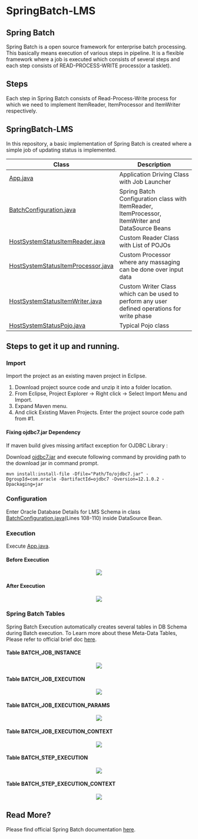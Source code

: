 # SpringBatch-LMS

## Spring Batch
Spring Batch is a open source framework for enterprise batch processing. This basically means execution of various steps in pipeline. It is a flexible framework where a job is executed which consists of several steps and each step consists of READ-PROCESS-WRITE process(or a tasklet).

## Steps
Each step in Spring Batch consists of Read-Process-Write process for which we need to implement ItemReader, ItemProcessor and ItemWriter respectively.

## SpringBatch-LMS
In this repository, a basic implementation of Spring Batch is created where a simple job of updating status is implemented.

| Class | Description |
| --- | --- |
| [App.java](https://github.com/SDU-OpenSources/SpringBatch-LMS/blob/master/LMS_BatchProcessing/src/main/java/main/App.java) | Application Driving Class with Job Launcher |
| [BatchConfiguration.java](https://github.com/SDU-OpenSources/SpringBatch-LMS/blob/master/LMS_BatchProcessing/src/main/java/main/BatchConfiguration.java) | Spring Batch Configuration class with ItemReader, ItemProcessor, ItemWriter and DataSource Beans |
| [HostSystemStatusItemReader.java](https://github.com/SDU-OpenSources/SpringBatch-LMS/blob/master/LMS_BatchProcessing/src/main/java/main/HostSystemStatusItemReader.java) | Custom Reader Class with List of POJOs |
| [HostSystemStatusItemProcessor.java](https://github.com/SDU-OpenSources/SpringBatch-LMS/blob/master/LMS_BatchProcessing/src/main/java/main/HostSystemStatusItemProcessor.java) | Custom Processor where any massaging can be done over input data |
| [HostSystemStatusItemWriter.java](https://github.com/SDU-OpenSources/SpringBatch-LMS/blob/master/LMS_BatchProcessing/src/main/java/main/HostSystemStatusItemWriter.java) | Custom Writer Class which can be used to perform any user defined operations for write phase |
| [HostSystemStatusPojo.java](https://github.com/SDU-OpenSources/SpringBatch-LMS/blob/master/LMS_BatchProcessing/src/main/java/main/HostSystemStatusPojo.java) | Typical Pojo class |

## Steps to get it up and running.
### Import
Import the project as an existing maven project in Eclipse.
1. Download project source code and unzip it into a folder location.
2. From Eclipse, Project Explorer -> Right click -> Select Import Menu and Import.
3. Expand Maven menu.
4. And click Existing Maven Projects. Enter the project source code path from #1.

#### Fixing ojdbc7.jar Dependency
If maven build gives missing artifact exception for OJDBC Library :

Download [ojdbc7.jar](https://github.com/SDU-OpenSources/SpringBatch-LMS/blob/master/ojdbc7.jar) and execute following command by providing path to the download jar in command prompt.

```
mvn install:install-file -Dfile="Path/To/ojdbc7.jar" -DgroupId=com.oracle -DartifactId=ojdbc7 -Dversion=12.1.0.2 -Dpackaging=jar
```

### Configuration
Enter Oracle Database Details for LMS Schema in class [BatchConfiguration.java](https://github.com/SDU-OpenSources/SpringBatch-LMS/blob/0de077aef05aa43fefdc328cac533579052bf837/LMS_BatchProcessing/src/main/java/main/BatchConfiguration.java#L108-L110)(Lines 108-110) inside DataSource Bean.

### Execution
Execute [App.java](https://github.com/SDU-OpenSources/SpringBatch-LMS/blob/master/LMS_BatchProcessing/src/main/java/main/App.java).
#### Before Execution
<p align="center"> 
<img src="https://raw.githubusercontent.com/SDU-OpenSources/SpringBatch-LMS/master/Illustrations/Before%20Batch.JPG">
</p>

#### After Execution
<p align="center"> 
<img src="https://raw.githubusercontent.com/SDU-OpenSources/SpringBatch-LMS/master/Illustrations/After%20Batch.JPG">
</p>

### Spring Batch Tables
Spring Batch Execution automatically creates several tables in DB Schema during Batch execution.
To Learn more about these Meta-Data Tables, Please refer to official brief doc [here](https://docs.spring.io/spring-batch/trunk/reference/html/metaDataSchema.html).

#### Table BATCH_JOB_INSTANCE
<p align="center"> 
<img src="https://raw.githubusercontent.com/SDU-OpenSources/SpringBatch-LMS/master/Illustrations/Table_BATCH_JOB_INSTANCE.JPG">
</p>

#### Table BATCH_JOB_EXECUTION
<p align="center"> 
<img src="https://raw.githubusercontent.com/SDU-OpenSources/SpringBatch-LMS/master/Illustrations/Table_BATCH_JOB_EXECUTION.JPG">
</p>

#### Table BATCH_JOB_EXECUTION_PARAMS
<p align="center"> 
<img src="https://raw.githubusercontent.com/SDU-OpenSources/SpringBatch-LMS/master/Illustrations/Table_BATCH_JOB_EXECUTION_PARAMS.JPG">
</p>

#### Table BATCH_JOB_EXECUTION_CONTEXT
<p align="center"> 
<img src="https://raw.githubusercontent.com/SDU-OpenSources/SpringBatch-LMS/master/Illustrations/Table_BATCH_JOB_EXECUTION_CONTEXT.JPG">
</p>

#### Table BATCH_STEP_EXECUTION
<p align="center"> 
<img src="https://raw.githubusercontent.com/SDU-OpenSources/SpringBatch-LMS/master/Illustrations/Table_BATCH_STEP_EXECUTION.JPG">
</p>

#### Table BATCH_STEP_EXECUTION_CONTEXT
<p align="center"> 
<img src="https://raw.githubusercontent.com/SDU-OpenSources/SpringBatch-LMS/master/Illustrations/Table_BATCH_STEP_EXECUTION_CONTEXT.JPG">
</p>

## Read More?
Please find official Spring Batch documentation [here](https://docs.spring.io/spring-batch/4.1.x/reference/html/index-single.html).
